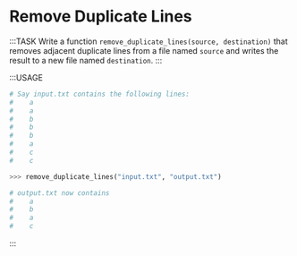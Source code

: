 # Remove Duplicate Lines

:::TASK
Write a function `remove_duplicate_lines(source, destination)` that removes adjacent duplicate lines from a file named `source` and writes the result to a new file named `destination`.
:::

:::USAGE

```python
# Say input.txt contains the following lines:
#    a
#    a
#    b
#    b
#    b
#    a
#    c
#    c

>>> remove_duplicate_lines("input.txt", "output.txt")

# output.txt now contains
#    a
#    b
#    a
#    c
```

:::
